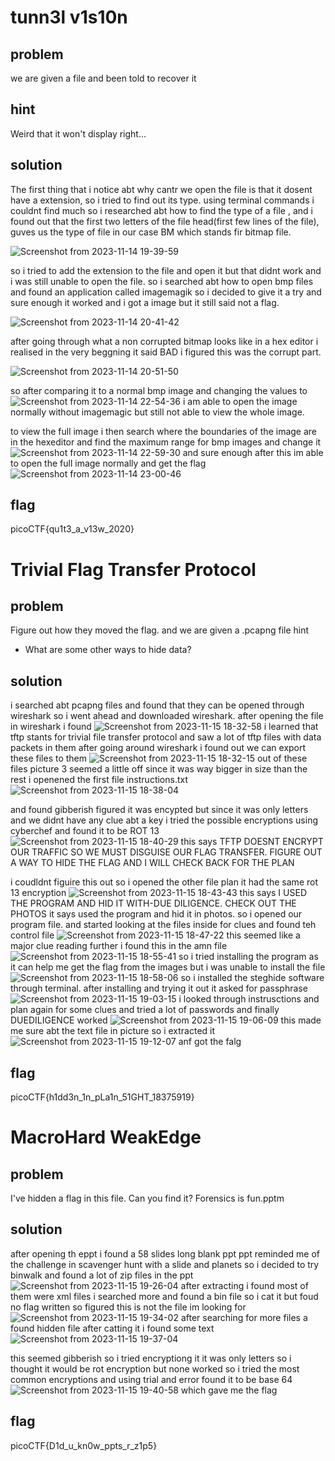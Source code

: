 # tunn3l v1s10n

## problem
we are given a file and been told to recover it 
## hint
Weird that it won't display right...

## solution
The first thing that i notice abt why cantr we open the file is that it dosent have a extension, so i tried to find out its type.
using terminal commands i couldnt find much so i researched abt how to find the type of a file , and i found out that the first two letters of the file head(first few lines of the file), guves us the type of file in our case BM which stands fir bitmap file.

![Screenshot from 2023-11-14 19-39-59](https://github.com/adwait3/pico/assets/148553626/96754839-0179-447a-9525-48b23f8f324c)

so i tried to add the extension to the file and open it but that didnt work and i was still unable to open the file.
so i searched abt how to open bmp files and found an application called imagemagik so i decided to give it a try and sure enough it worked and i got a image but it still said not a flag.

![Screenshot from 2023-11-14 20-41-42](https://github.com/adwait3/pico/assets/148553626/bfcba0cc-dba1-47a7-b30a-a314334d1802)

after going through what a non corrupted bitmap looks like in a hex editor i realised in the very beggning it said BAD i figured this was the corrupt part.

![Screenshot from 2023-11-14 20-51-50](https://github.com/adwait3/pico/assets/148553626/8e596238-7bb5-4336-a1da-e08a54a57708)

so after comparing it to a normal bmp image and changing the values to
  ![Screenshot from 2023-11-14 22-54-36](https://github.com/adwait3/pico/assets/148553626/36717a8c-40e3-49c6-9090-669789037eaf)
i am able to open the image normally without imagemagic but still not able to view the whole image.

to view the full image i then search where the boundaries of the image are in the hexeditor and find the maximum range for bmp images and change it 
![Screenshot from 2023-11-14 22-59-30](https://github.com/adwait3/pico/assets/148553626/77aff871-468b-4697-9f5d-cf4b2cd3ad82)
and sure enough after this im able to open the full image normally and get the flag
![Screenshot from 2023-11-14 23-00-46](https://github.com/adwait3/pico/assets/148553626/7a0779a6-6bdb-4c94-a561-fab4807bf889)

## flag
picoCTF{qu1t3_a_v13w_2020}

# Trivial Flag Transfer Protocol

## problem
Figure out how they moved the flag.
and we are given a .pcapng file
hint
* What are some other ways to hide data?

## solution
i searched abt pcapng files and found that they can be opened through wireshark so i went ahead and downloaded wireshark.
after opening the file in wireshark i found
![Screenshot from 2023-11-15 18-32-58](https://github.com/adwait3/pico/assets/148553626/33d64fb9-fd0f-4eb3-a145-3346c4aac2bf)
i learned that tftp stants for trivial file transfer protocol and saw a lot of tftp files with data packets in them after going around wireshark i found out we can export these files to them
![Screenshot from 2023-11-15 18-32-15](https://github.com/adwait3/pico/assets/148553626/4db63a34-d751-4a00-9a0d-3646cf2de1af)
out of these files picture 3 seemed a little off since it was way bigger in size than the rest
i openened the first file instructions.txt 
![Screenshot from 2023-11-15 18-38-04](https://github.com/adwait3/pico/assets/148553626/154bc06a-5c0d-443a-8baa-645370aec056)

and found gibberish figured it was encypted but since it was only letters and we didnt have any clue abt a key i tried the possible encryptions using cyberchef and found it to be ROT 13
![Screenshot from 2023-11-15 18-40-29](https://github.com/adwait3/pico/assets/148553626/ad0ae05a-aa65-49fa-b7e3-89da89b8b269)
this says
TFTP DOESNT ENCRYPT OUR TRAFFIC SO WE MUST DISGUISE OUR FLAG TRANSFER. FIGURE OUT A WAY TO HIDE THE FLAG AND I WILL CHECK BACK FOR THE PLAN

i coudldnt figuire this out so i opened the other file plan it had the same rot 13 encryption
![Screenshot from 2023-11-15 18-43-43](https://github.com/adwait3/pico/assets/148553626/85f89c4e-651d-429c-a96f-958e5d1333db)
this says
I USED THE PROGRAM AND HID IT WITH-DUE DILIGENCE. CHECK OUT THE PHOTOS
it says used the program and hid it in photos. so i opened our program file. and started looking at the files inside for clues and found teh control file 
![Screenshot from 2023-11-15 18-47-22](https://github.com/adwait3/pico/assets/148553626/24a9ea7e-6d93-4c49-adeb-a8c66eda3266)
this seemed like a major clue reading further i found this in the amn file
![Screenshot from 2023-11-15 18-55-41](https://github.com/adwait3/pico/assets/148553626/b790f761-bc95-4a53-ae7d-1547f6216451)
so i tried installing the program as it can help me get the flag from the images but i was unable to install the file
![Screenshot from 2023-11-15 18-58-06](https://github.com/adwait3/pico/assets/148553626/252a40ab-2db0-4faa-af07-2901247f389a)
so i installed the steghide software through terminal.
after installing and trying it out it asked for passphrase 
![Screenshot from 2023-11-15 19-03-15](https://github.com/adwait3/pico/assets/148553626/c35f5da5-3e21-446a-b9d4-fe26821f5634)
i looked through instrusctions and plan again for some clues and tried a lot of passwords and finally DUEDILIGENCE worked
![Screenshot from 2023-11-15 19-06-09](https://github.com/adwait3/pico/assets/148553626/3ec74a34-ece2-4d92-bae8-4bc9cc69ef7f)
this made me sure abt the text file in picture so i extracted it 
![Screenshot from 2023-11-15 19-12-07](https://github.com/adwait3/pico/assets/148553626/d4423020-0a46-4b11-b65f-efd5a1296332)
anf got the falg
## flag
picoCTF{h1dd3n_1n_pLa1n_51GHT_18375919}


# MacroHard WeakEdge
## problem
I've hidden a flag in this file. Can you find it? Forensics is fun.pptm

## solution
after opening th eppt i found a 58 slides long blank ppt ppt reminded me of the challenge in scavenger hunt with a slide and planets so i decided to try binwalk and found a lot of zip files in the ppt
![Screenshot from 2023-11-15 19-26-04](https://github.com/adwait3/pico/assets/148553626/27a29d2e-ef79-460f-bd54-1a12a2cd3427)
after extracting i found most of them were xml files i searched more and found a bin file so i cat it but foud no flag written so figured this is not the file im looking for
![Screenshot from 2023-11-15 19-34-02](https://github.com/adwait3/pico/assets/148553626/3d492157-7d5c-495c-a8c0-9b1efb0e55bc)
after searching for more files a found hidden file after catting it i found some text
![Screenshot from 2023-11-15 19-37-04](https://github.com/adwait3/pico/assets/148553626/754421e0-ca38-418d-8f36-7d62225bcc41)

this seemed gibberish so i tried encryptiong it it was only letters so i thought it would be rot encryption but none worked so i tried the most common encryptions and using trial and error found it to be base 64
![Screenshot from 2023-11-15 19-40-58](https://github.com/adwait3/pico/assets/148553626/b4dfdb7b-4ab0-4869-aad9-004a13886be6)
 which gave me the flag

 ## flag
 picoCTF{D1d_u_kn0w_ppts_r_z1p5}

